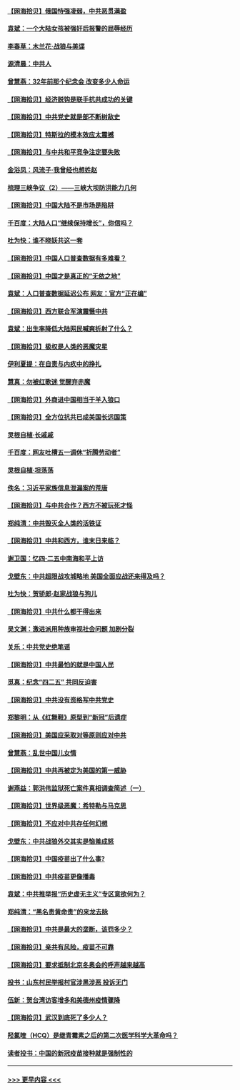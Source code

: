 #### [【网海拾贝】俄国恃强凌弱，中共恶贯满盈](../pages/nsc993/n12936626.md?t=05111251) 
#### [袁斌：一个大陆女孩被强奸后报警的屈辱经历](../pages/nsc993/n12936547.md?t=05111251) 
#### [李春草：木兰花·战狼与美谍](../pages/nsc993/n12935995.md?t=05111251) 
#### [源清晨：中共人](../pages/nsc993/n12935589.md?t=05111251) 
#### [曾慧燕：32年前那个纪念会 改变多少人命运](../pages/nsc993/n12934233.md?t=05111251) 
#### [【网海拾贝】经济脱钩是联手抗共成功的关键](../pages/nsc993/n12934176.md?t=05111251) 
#### [【网海拾贝】中共党史就是部不断树敌史](../pages/nsc993/n12932844.md?t=05111251) 
#### [【网海拾贝】特斯拉的模本效应太震撼](../pages/nsc993/n12925626.md?t=05111251) 
#### [【网海拾贝】与中共和平竞争注定要失败](../pages/nsc993/n12923326.md?t=05111251) 
#### [金浴凤：风流子‧我曾经也想姓赵](../pages/nsc993/n12920911.md?t=05111251) 
#### [梳理三峡争议（2）——三峡大坝防洪能力几何](../pages/nsc993/n12920173.md?t=05111251) 
#### [【网海拾贝】中国大陆不是市场是陷阱](../pages/nsc993/n12920143.md?t=05111251) 
#### [千百度：大陆人口“继续保持增长”，你信吗？](../pages/nsc993/n12918946.md?t=05111251) 
#### [吐为快：谁不晓妖共这一套](../pages/nsc993/n12918941.md?t=05111251) 
#### [【网海拾贝】中国人口普查数据有多难看？](../pages/nsc993/n12917822.md?t=05111251) 
#### [【网海拾贝】中国才是真正的“无依之地”](../pages/nsc993/n12915845.md?t=05111251) 
#### [袁斌：人口普查数据延迟公布 网友：官方“正在编”](../pages/nsc993/n12915748.md?t=05111251) 
#### [【网海拾贝】西方联合军演震慑中共](../pages/nsc993/n12913466.md?t=05111251) 
#### [袁斌：出生率降低大陆网民喊爽折射了什么？](../pages/nsc993/n12913365.md?t=05111251) 
#### [【网海拾贝】极权是人类的恶魔灾星](../pages/nsc993/n12910697.md?t=05111251) 
#### [伊利夏提：在自责与内疚中的挣扎](../pages/nsc993/n12910493.md?t=05111251) 
#### [慧真：勿被红歌迷 觉醒弃赤魔](../pages/nsc993/n12910485.md?t=05111251) 
#### [【网海拾贝】外商进中国相当于羊入狼口](../pages/nsc993/n12908274.md?t=05111251) 
#### [【网海拾贝】全方位抗共已成美国长远国策](../pages/nsc993/n12906878.md?t=05111251) 
#### [灵根自植‧长戚戚](../pages/nsc993/n12905585.md?t=05111251) 
#### [千百度：网友吐槽五一调休“折腾劳动者”](../pages/nsc993/n12905934.md?t=05111251) 
#### [灵根自植‧坦荡荡](../pages/nsc993/n12905562.md?t=05111251) 
#### [佚名：习近平家族信息泄漏案的荒唐](../pages/nsc993/n12904705.md?t=05111251) 
#### [【网海拾贝】与中共合作？西方不被玩死才怪](../pages/nsc993/n12903873.md?t=05111251) 
#### [郑纯清：中共毁灭全人类的活铁证](../pages/nsc993/n12903785.md?t=05111251) 
#### [【网海拾贝】中共和西方，谁末日来临？](../pages/nsc993/n12903482.md?t=05111251) 
#### [谢卫国：忆四‧二五中南海和平上访](../pages/nsc993/n12902192.md?t=05111251) 
#### [戈壁东：中共超限战攻城略地 美国全面应战还来得及吗？](../pages/nsc993/n12902297.md?t=05111251) 
#### [吐为快：贺骄郎‧赵家战狼与狗儿](../pages/nsc993/n12902280.md?t=05111251) 
#### [【网海拾贝】中共什么都干得出来](../pages/nsc993/n12897500.md?t=05111251) 
#### [吴文渊：激进派用种族审视社会问题 加剧分裂](../pages/nsc993/n12893881.md?t=05111251) 
#### [关乐：中共党史绝笔谣](../pages/nsc993/n12897270.md?t=05111251) 
#### [【网海拾贝】中共最怕的就是中国人民](../pages/nsc993/n12894705.md?t=05111251) 
#### [觅真：纪念“四二五” 共同反迫害](../pages/nsc993/n12894553.md?t=05111251) 
#### [【网海拾贝】中共没有资格写中共党史](../pages/nsc993/n12892231.md?t=05111251) 
#### [郑黎明：从《红舞鞋》原型到“新冠”后遗症](../pages/nsc993/n12890469.md?t=05111251) 
#### [【网海拾贝】美国应采取对等原则应对中共](../pages/nsc993/n12889176.md?t=05111251) 
#### [曾慧燕：乱世中国儿女情](../pages/nsc993/n12887931.md?t=05111251) 
#### [【网海拾贝】中共再被定为美国的第一威胁](../pages/nsc993/n12887580.md?t=05111251) 
#### [谢燕益：郭洪伟监狱死亡案件真相调查简述（一）](../pages/nsc993/n12885648.md?t=05111251) 
#### [【网海拾贝】世界级恶魔：希特勒与马克思](../pages/nsc993/n12884062.md?t=05111251) 
#### [【网海拾贝】不应对中共存任何幻想](../pages/nsc993/n12881460.md?t=05111251) 
#### [戈壁东：中共战狼外交其实是恼羞成怒](../pages/nsc993/n12880392.md?t=05111251) 
#### [【网海拾贝】中国疫苗出了什么事?](../pages/nsc993/n12879124.md?t=05111251) 
#### [【网海拾贝】中共疫苗更像播毒](../pages/nsc993/n12876631.md?t=05111251) 
#### [袁斌：中共推举报“历史虚无主义”专区意欲何为？](../pages/nsc993/n12876530.md?t=05111251) 
#### [郑纯清：“黑名贵黄命贵”的来龙去脉](../pages/nsc993/n12875589.md?t=05111251) 
#### [【网海拾贝】中共是最大的垄断，该罚多少？](../pages/nsc993/n12874006.md?t=05111251) 
#### [【网海拾贝】亲共有风险，疫苗不可靠](../pages/nsc993/n12872224.md?t=05111251) 
#### [【网海拾贝】要求抵制北京冬奥会的呼声越来越高](../pages/nsc993/n12868962.md?t=05111251) 
#### [投书：山东村民举报村官涉黑涉恶 投诉无门](../pages/nsc993/n12869726.md?t=05111251) 
#### [伍新：贺台湾访客增多和美德州疫情骤降](../pages/nsc993/n12865651.md?t=05111251) 
#### [【网海拾贝】武汉到底死了多少人？](../pages/nsc993/n12863707.md?t=05111251) 
#### [羟氯喹（HCQ）是继青霉素之后的第二次医学科学大革命吗？](../pages/nsc993/n12638564.md?t=05111251) 
#### [读者投书：中国的新冠疫苗接种就是强制性的](../pages/nsc993/n12859932.md?t=05111251) 

----
#### [ >>> 更早内容 <<< ](../indexes/nsc993-earlier.md)
